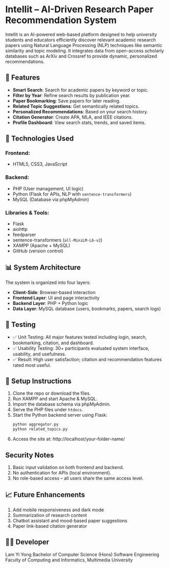 # Intellit – AI-Driven Research Paper Recommendation System

Intellit is an AI-powered web-based platform designed to help university students and educators efficiently discover relevant academic research papers using Natural Language Processing (NLP) techniques like semantic similarity and topic modeling. It integrates data from open-access scholarly databases such as ArXiv and Crossref to provide dynamic, personalized recommendations.

## 📌 Features

- **Smart Search**: Search for academic papers by keyword or topic.
- **Filter by Year**: Refine search results by publication year.
- **Paper Bookmarking**: Save papers for later reading.
- **Related Topic Suggestions**: Get semantically related topics.
- **Personalized Recommendations**: Based on your search history.
- **Citation Generator**: Create APA, MLA, and IEEE citations.
- **Profile Dashboard**: View search stats, trends, and saved items.

## 🧠 Technologies Used

### Frontend:
- HTML5, CSS3, JavaScript

### Backend:
- PHP (User management, UI logic)
- Python (Flask for APIs, NLP with `sentence-transformers`)
- MySQL (Database via phpMyAdmin)

### Libraries & Tools:
- Flask
- aiohttp
- feedparser
- sentence-transformers (`all-MiniLM-L6-v2`)
- XAMPP (Apache + MySQL)
- GitHub (version control)

## 📊 System Architecture

The system is organized into four layers:
- **Client-Side**: Browser-based interaction
- **Frontend Layer**: UI and page interactivity
- **Backend Layer**: PHP + Python logic
- **Data Layer**: MySQL database (users, bookmarks, papers, search logs)

## 🧪 Testing

- ✅ Unit Testing: All major features tested including login, search, bookmarking, citation, and dashboard.
- ✅ Usability Testing: 30+ participants evaluated system interface, usability, and usefulness.
- ✅ Result: High user satisfaction; citation and recommendation features rated most useful.

## 🚀 Setup Instructions

1. Clone the repo or download the files.
2. Run XAMPP and start Apache & MySQL.
3. Import the database schema via phpMyAdmin.
4. Serve the PHP files under `htdocs`.
5. Start the Python backend server using Flask:
   ```bash
   python aggregator.py
   python related_topics.py
6. Access the site at: http://localhost/your-folder-name/

## Security Notes
1. Basic input validation on both frontend and backend.
2. No authentication for APIs (local environment).
3. No role-based access – all users share the same access level.

## 📈 Future Enhancements
1. Add mobile responsiveness and dark mode
2. Summarization of research content
3. Chatbot assistant and mood-based paper suggestions
4. Paper link-based citation generator

## 👨‍💻 Developer
Lam Yi Yong
Bachelor of Computer Science (Hons) Software Engineering
Faculty of Computing and Informatics, Multimedia University